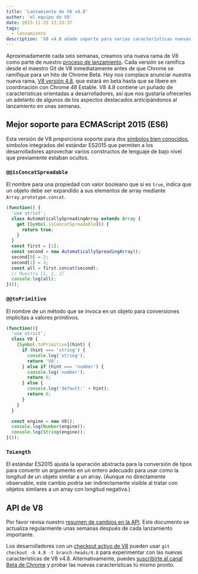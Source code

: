 ```yaml
---
title: 'Lanzamiento de V8 v4.8'
author: 'el equipo de V8'
date: 2015-11-25 13:33:37
tags:
  - lanzamiento
description: 'V8 v4.8 añade soporte para varias características nuevas del lenguaje ES2015.'
---
```

Aproximadamente cada seis semanas, creamos una nueva rama de V8 como parte de nuestro [proceso de lanzamiento](/docs/release-process). Cada versión se ramifica desde el maestro Git de V8 inmediatamente antes de que Chrome se ramifique para un hito de Chrome Beta. Hoy nos complace anunciar nuestra nueva rama, [V8 versión 4.8](https://chromium.googlesource.com/v8/v8.git/+log/branch-heads/4.8), que estará en beta hasta que se libere en coordinación con Chrome 48 Estable. V8 4.8 contiene un puñado de características orientadas a desarrolladores, así que nos gustaría ofrecerles un adelanto de algunos de los aspectos destacados anticipándonos al lanzamiento en unas semanas.

<!--truncate-->
## Mejor soporte para ECMAScript 2015 (ES6)

Esta versión de V8 proporciona soporte para dos [símbolos bien conocidos](https://developer.mozilla.org/en-US/docs/Web/JavaScript/Reference/Global_Objects/Symbol#Well-known_symbols), símbolos integrados del estándar ES2015 que permiten a los desarrolladores aprovechar varios constructos de lenguaje de bajo nivel que previamente estaban ocultos.

### `@@isConcatSpreadable`

El nombre para una propiedad con valor booleano que si es `true`, indica que un objeto debe ser expandido a sus elementos de array mediante `Array.prototype.concat`.

```js
(function() {
  'use strict';
  class AutomaticallySpreadingArray extends Array {
    get [Symbol.isConcatSpreadable]() {
      return true;
    }
  }
  const first = [1];
  const second = new AutomaticallySpreadingArray();
  second[0] = 2;
  second[1] = 3;
  const all = first.concat(second);
  // Muestra [1, 2, 3]
  console.log(all);
}());
```

### `@@toPrimitive`

El nombre de un método que se invoca en un objeto para conversiones implícitas a valores primitivos.

```js
(function(){
  'use strict';
  class V8 {
    [Symbol.toPrimitive](hint) {
      if (hint === 'string') {
        console.log('string');
        return 'V8';
      } else if (hint === 'number') {
        console.log('number');
        return 8;
      } else {
        console.log('default:' + hint);
        return 8;
      }
    }
  }

  const engine = new V8();
  console.log(Number(engine));
  console.log(String(engine));
}());
```

### `ToLength`

El estándar ES2015 ajusta la operación abstracta para la conversión de tipos para convertir un argumento en un entero adecuado para usar como la longitud de un objeto similar a un array. (Aunque no directamente observable, este cambio podría ser indirectamente visible al tratar con objetos similares a un array con longitud negativa.)

## API de V8

Por favor revisa nuestro [resumen de cambios en la API](https://docs.google.com/document/d/1g8JFi8T_oAE_7uAri7Njtig7fKaPDfotU6huOa1alds/edit). Este documento se actualiza regularmente unas semanas después de cada lanzamiento importante.

Los desarrolladores con un [checkout activo de V8](https://v8.dev/docs/source-code#using-git) pueden usar `git checkout -b 4.8 -t branch-heads/4.8` para experimentar con las nuevas características de V8 v4.8. Alternativamente, puedes [suscribirte al canal Beta de Chrome](https://www.google.com/chrome/browser/beta.html) y probar las nuevas características tú mismo pronto.
